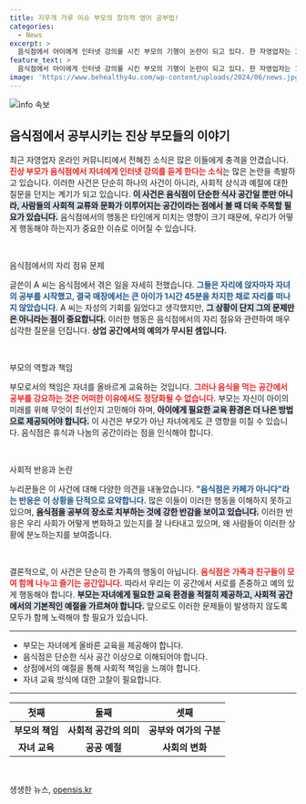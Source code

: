 ```yaml
---
title: 지우개 가루 이슈 부모의 창의적 영어 공부법!
categories:
  - News
excerpt: >
  음식점에서 아이에게 인터넷 강의를 시킨 부모의 기행이 논란이 되고 있다. 한 자영업자는 1시간 45분 동안 공부하는 가족의 모습에 경악하며, 밥 먹는 곳에서 왜 공부하나라며 불만을 토로했다. 클릭하면 더 놀라운 이야기가 펼쳐진다!
feature_text: >
  음식점에서 아이에게 인터넷 강의를 시킨 부모의 기행이 논란이 되고 있다. 한 자영업자는 1시간 45분 동안 공부하는 가족의 모습에 경악하며, 밥 먹는 곳에서 왜 공부하나라며 불만을 토로했다. 클릭하면 더 놀라운 이야기가 펼쳐진다!
image: 'https://www.behealthy4u.com/wp-content/uploads/2024/06/news.jpg'
---
```


<p><img src="https://www.behealthy4u.com/wp-content/uploads/2024/06/news.jpg" alt="info 속보" /></p>

<h2 data-ke-size="size26">음식점에서 공부시키는 진상 부모들의 이야기</h2>

<p data-ke-size="size16">최근 자영업자 온라인 커뮤니티에서 전해진 소식은 많은 이들에게 충격을 안겼습니다. <b><span style="color: #ee2323;">진상 부모가 음식점에서 자녀에게 인터넷 강의를 듣게 한다는 소식</span></b>는 많은 논란을 촉발하고 있습니다. 이러한 사건은 단순히 하나의 사건이 아니라, 사회적 상식과 예절에 대한 질문을 던지는 계기가 되고 있습니다. <b><span style="background-color: #21538527;">이 사건은 음식점이 단순한 식사 공간일 뿐만 아니라, 사람들의 사회적 교류와 문화가 이루어지는 공간이라는 점에서 볼 때 더욱 주목할 필요가 있습니다.</span></b> 음식점에서의 행동은 타인에게 미치는 영향이 크기 때문에, 우리가 어떻게 행동해야 하는지가 중요한 이슈로 이어질 수 있습니다.</p>

<p data-ke-size="size16">&nbsp;</p>

<p>음식점에서의 자리 점유 문제</p>

<p data-ke-size="size16">글쓴이 A 씨는 음식점에서 겪은 일을 자세히 전했습니다. <b><span style="color: #1a5490;">그들은 자리에 앉자마자 자녀의 공부를 시작했고, 결국 매장에서는 큰 아이가 1시간 45분을 차지한 채로 자리를 떠나지 않았습니다.</span></b> A 씨는 자성의 기회를 잃었다고 생각했지만, <b><span style="background-color: #21538527;">그 상황이 단지 그의 문제만은 아니라는 점이 중요합니다.</span></b> 이러한 행동은 음식점에서의 자리 점유와 관련하여 매우 심각한 질문을 던집니다. <b>상업 공간에서의 예의가 무시된 셈입니다.</b></p>

<p data-ke-size="size16">&nbsp;</p>

<p>부모의 역할과 책임</p>

<p data-ke-size="size16">부모로서의 책임은 자녀를 올바르게 교육하는 것입니다. <b><span style="color: #ee2323;">그러나 음식을 먹는 공간에서 공부를 강요하는 것은 어떠한 이유에서도 정당화될 수 없습니다.</span></b> 부모는 자신이 아이의 미래를 위해 무엇이 최선인지 고민해야 하며, <b><span style="background-color: #21538527;">아이에게 필요한 교육 환경은 더 나은 방법으로 제공되어야 합니다.</span></b> 이 사건은 부모가 아닌 자녀에게도 큰 영향을 미칠 수 있습니다. 음식점은 휴식과 나눔의 공간이라는 점을 인식해야 합니다.</p>

<p data-ke-size="size16">&nbsp;</p>

<p>사회적 반응과 논란</p>

<p data-ke-size="size16">누리꾼들은 이 사건에 대해 다양한 의견을 내놓았습니다. <b><span style="color: #1a5490;">"음식점은 카페가 아니다"라는 반응은 이 상황을 단적으로 요약합니다.</span></b> 많은 이들이 이러한 행동을 이해하지 못하고 있으며, <b><span style="background-color: #21538527;">음식점을 공부의 장소로 치부하는 것에 강한 반감을 보이고 있습니다.</span></b> 이러한 반응은 우리 사회가 어떻게 변화하고 있는지를 잘 나타내고 있으며, 왜 사람들이 이러한 상황에 분노하는지를 보여줍니다.</p>

<p data-ke-size="size16">&nbsp;</p>

<p>결론적으로, 이 사건은 단순히 한 가족의 행동이 아닙니다. <b><span style="color: #ee2323;">음식점은 가족과 친구들이 모여 함께 나누고 즐기는 공간입니다.</span></b> 따라서 우리는 이 공간에서 서로를 존중하고 예의 있게 행동해야 합니다. <b><span style="background-color: #21538527;">부모는 자녀에게 필요한 교육 환경을 적절히 제공하고, 사회적 공간에서의 기본적인 예절을 가르쳐야 합니다.</span></b> 앞으로도 이러한 문제들이 발생하지 않도록 모두가 함께 노력해야 할 필요가 있습니다.</p></p>

<hr />

<ul>
    <li>부모는 자녀에게 올바른 교육을 제공해야 합니다.</li>
    <li>음식점은 단순한 식사 공간 이상으로 이해되어야 합니다.</li>
    <li>상점에서의 예절을 통해 사회적 책임을 느껴야 합니다.</li>
    <li>자녀 교육 방식에 대한 고찰이 필요합니다.</li>
</ul>

<hr />

<table style="width: 100%;">
    <thead>
        <tr>
            <th style="text-align: center;">첫째</th>
            <th style="text-align: center;">둘째</th>
            <th style="text-align: center;">셋째</th>
        </tr>
    </thead>
    <tbody>
        <tr>
            <td style="text-align: center; height: 17px;"><b>부모의 책임</b></td>
            <td style="text-align: center; height: 17px;"><b>사회적 공간의 의미</b></td>
            <td style="text-align: center; height: 17px;"><b>공부와 여가의 구분</b></td>
        </tr>
        <tr>
            <td style="text-align: center; height: 17px;"><b>자녀 교육</b></td>
            <td style="text-align: center; height: 17px;"><b>공공 예절</b></td>
            <td style="text-align: center; height: 17px;"><b>사회의 변화</b></td>
        </tr>
    </tbody>
</table>

<p data-ke-size="size16">&nbsp;</p>
생생한 뉴스, <a href="https://opensis.kr" rel="dofollow">opensis.kr</a>


